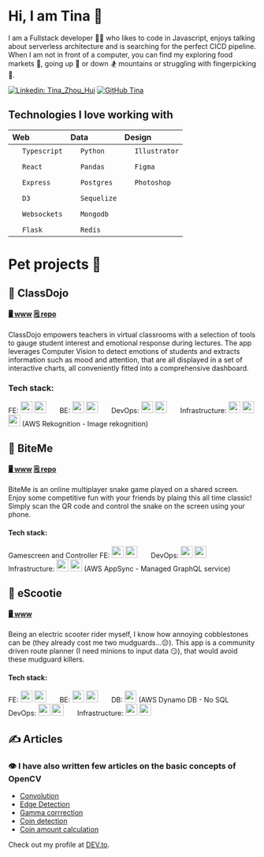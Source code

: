 # Hi, I am Tina 👋

I am a Fullstack developer 👩‍💻 who likes to code in Javascript, enjoys talking about serverless architecture and is searching for the perfect CICD pipeline. When I am not in front of a computer, you can find my exploring food markets 🥡, going up 🥾 or down 🏂 mountains or struggling with fingerpicking 🎸.

[![Linkedin: Tina_Zhou_Hui](https://img.shields.io/badge/-Tina_Zhou_Hui-blue?style=flat-square&logo=Linkedin&logoColor=white&link=https://www.linkedin.com/in/tinazhouhui/)](https://www.linkedin.com/in/tinazhouhui/)
[![GitHub Tina](https://img.shields.io/github/followers/tinazhouhui?label=follow&style=social)](https://github.com/tinazhouhui)

## Technologies I love working with
| Web | Data | Design |
| :--- | :--- | :--- |
| <img width="16px" src="https://cdn.jsdelivr.net/gh/devicons/devicon/icons/typescript/typescript-original.svg" />  `Typescript` | <img width="16px" src="https://cdn.jsdelivr.net/gh/devicons/devicon/icons/python/python-original.svg" />  `Python` | <img width="16px" src="https://cdn.jsdelivr.net/gh/devicons/devicon/icons/illustrator/illustrator-plain.svg" />  `Illustrator` |
| | |
| <img width="16px" src="https://cdn.jsdelivr.net/gh/devicons/devicon/icons/react/react-original.svg" />  `React` | <img width="16px" src="https://cdn.jsdelivr.net/gh/devicons/devicon/icons/pandas/pandas-original.svg" />  `Pandas` | <img width="16px" src="https://cdn.jsdelivr.net/gh/devicons/devicon/icons/figma/figma-original.svg" />  `Figma` |
| | |
| <img width="16px" src="https://cdn.jsdelivr.net/gh/devicons/devicon/icons/express/express-original.svg" />  `Express` | <img width="16px" src="https://cdn.jsdelivr.net/gh/devicons/devicon/icons/postgresql/postgresql-original.svg" />  `Postgres` | <img width="16px" src="https://cdn.jsdelivr.net/gh/devicons/devicon/icons/photoshop/photoshop-plain.svg" />  `Photoshop` |
| | |
| <img width="16px" src="https://cdn.jsdelivr.net/gh/devicons/devicon/icons/d3js/d3js-original.svg" />  `D3` | <img width="16px" src="https://cdn.jsdelivr.net/gh/devicons/devicon/icons/sequelize/sequelize-original.svg" />  `Sequelize` |  |
| | |
| <img width="16px" src="https://cdn.jsdelivr.net/gh/devicons/devicon/icons/socketio/socketio-original.svg" />  `Websockets` | <img width="16px" src="https://cdn.jsdelivr.net/gh/devicons/devicon/icons/mongodb/mongodb-original.svg" />  `Mongodb` | |
| | |
| <img width="16px" src="https://cdn.jsdelivr.net/gh/devicons/devicon/icons/flask/flask-original.svg" />  `Flask` | <img width="16px" src="https://cdn.jsdelivr.net/gh/devicons/devicon/icons/redis/redis-original.svg" />  `Redis` | |


# Pet projects 💪

## 🥋 ClassDojo  
#### [🖥️ www](www.staging.classdojo.ninja) [🗒️ repo](https://github.com/class-dojo) 
ClassDojo empowers teachers in virtual classrooms with a selection of tools to gauge student interest and emotional response during lectures. The app leverages Computer Vision to detect emotions of students and extracts information such as mood and attention, that are all displayed in a set of interactive charts, all conveniently fitted into a comprehensive dashboard.

### Tech stack:
FE: <img src="https://cdn.jsdelivr.net/gh/devicons/devicon/icons/react/react-original.svg" width="24px"/> <img src="https://cdn.jsdelivr.net/gh/devicons/devicon/icons/typescript/typescript-original.svg"  width="24px" /> &nbsp; &nbsp; &nbsp; 
BE: <img src="https://the-guild.dev//blog-assets/nodejs-esm/nodejs_logo.png" width="24px"/> <img src="https://symbols.getvecta.com/stencil_79/88_expressjs-icon.54bb6035d3.jpg" width="24px"/> &nbsp; &nbsp; &nbsp; 
DevOps: <img src="https://archive.org/download/github.com-actions-starter-workflows_-_2020-01-25_22-21-15/cover.jpg" width="24px"/> <img src="https://rtask.thinkr.fr/wp-content/uploads/moby-logo.png" height="24px" /> &nbsp; &nbsp; &nbsp; 
Infrastructure: <img src="https://pbs.twimg.com/profile_images/1473756532827246593/KRgw2UkV_400x400.jpg" width="24px" height="24px"/> <img src="https://upload.wikimedia.org/wikipedia/commons/thumb/5/5c/Amazon_Lambda_architecture_logo.svg/1200px-Amazon_Lambda_architecture_logo.svg.png" height="24px" /> <img src="https://hackster.imgix.net/uploads/attachments/812417/68747470733a2f2f73332e616d617a6f6e6177732e636f6d2f6177737365727669636562726f6b65722f69636f6e732f416d617a6f6e52656b6f676e6974696f6e5f4c415247452e706e67.png?auto=compress%2Cformat&w=400&h=300&fit=max" height="24px"/> (AWS Rekognition - Image rekognition) &nbsp; &nbsp; &nbsp; 

## 🐍 BiteMe 
#### [🖥️ www](www.startbite.me) [🗒️ repo](https://github.com/snake-biteme) 
BiteMe is an online multiplayer snake game played on a shared screen. Enjoy some competitive fun with your friends by plaing this all time classic! Simply scan the QR code and control the snake on the screen using your phone.

#### Tech stack:
Gamescreen and Controller FE: <img src="https://cdn.jsdelivr.net/gh/devicons/devicon/icons/react/react-original.svg" width="24px"/> <img src="https://cdn.jsdelivr.net/gh/devicons/devicon/icons/typescript/typescript-original.svg"  width="24px" /> &nbsp; &nbsp; &nbsp; 
DevOps: <img src="https://archive.org/download/github.com-actions-starter-workflows_-_2020-01-25_22-21-15/cover.jpg" width="24px"/> <img src="https://rtask.thinkr.fr/wp-content/uploads/moby-logo.png" height="24px" /> &nbsp; &nbsp; &nbsp; 
Infrastructure: <img src="https://pbs.twimg.com/profile_images/1473756532827246593/KRgw2UkV_400x400.jpg" width="24px" height="24px"/> <img src="https://encrypted-tbn0.gstatic.com/images?q=tbn:ANd9GcTRQV2FLjhIZLntvJwSJTeqL8u7Ao0rBn56XsYBACF080iHw7JwgTYxC4itT3YrO4qTopI&usqp=CAU" width="24px"/> (AWS AppSync - Managed GraphQL service)

## 🛴 eScootie  
#### [🖥️ www](http://escootie.net/)
Being an electric scooter rider myself, I know how annoying cobblestones can be (they already cost me two mudguards...😔). This app is a community driven route planner (I need minions to input data 😏), that would avoid these mudguard killers. 


#### Tech stack:
FE: <img src="https://cdn.jsdelivr.net/gh/devicons/devicon/icons/react/react-original.svg" width="24px"/> <img src="https://cdn.freebiesupply.com/logos/large/2x/flow-logo-png-transparent.png"  height="24px" /> &nbsp; &nbsp; &nbsp; 
BE: <img src="https://upload.wikimedia.org/wikipedia/commons/thumb/c/c3/Python-logo-notext.svg/1200px-Python-logo-notext.svg.png" width="24px"/> 
<img src="https://miro.medium.com/max/438/1*0G5zu7CnXdMT9pGbYUTQLQ.png" height="24px"/> 
&nbsp; &nbsp; &nbsp; 
DB: <img src="https://upload.wikimedia.org/wikipedia/commons/f/fd/DynamoDB.png" width="24px" /> (AWS Dynamo DB - No SQL &nbsp; &nbsp; &nbsp; 
DevOps: <img src="https://archive.org/download/github.com-actions-starter-workflows_-_2020-01-25_22-21-15/cover.jpg" width="24px"/> <img src="https://rtask.thinkr.fr/wp-content/uploads/moby-logo.png" height="24px" /> &nbsp; &nbsp; &nbsp; 
Infrastructure: <img src="https://pbs.twimg.com/profile_images/1473756532827246593/KRgw2UkV_400x400.jpg" width="24px" height="24px"/> <img src="https://upload.wikimedia.org/wikipedia/commons/thumb/5/5c/Amazon_Lambda_architecture_logo.svg/1200px-Amazon_Lambda_architecture_logo.svg.png" height="24px" />  &nbsp; &nbsp; &nbsp; 


## ✍️ Articles
### 👁️ I have also written few articles on the basic concepts of OpenCV
- [Convolution](https://dev.to/tinazhouhui/discovering-open-cv-using-python-2iak)
- [Edge Detection](https://dev.to/tinazhouhui/discovering-opencv-using-python-edge-detection-185g)
- [Gamma corrrection](https://dev.to/tinazhouhui/discovering-opencv-with-python-gamma-correction-3cnh)
- [Coin detection](https://dev.to/tinazhouhui/coin-detection-discovering-opencv-with-python-1ka1)
- [Coin amount calculation](https://dev.to/tinazhouhui/coin-amount-calculation-discovering-opencv-with-python-52gn)

Check out my profile at [DEV.to](https://dev.to/tinazhouhui).
